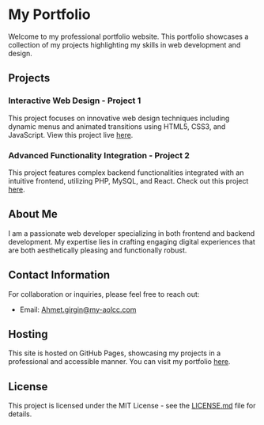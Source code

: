# My Portfolio

Welcome to my professional portfolio website. This portfolio showcases a collection of my projects highlighting my skills in web development and design.

## Projects

### Interactive Web Design - Project 1
This project focuses on innovative web design techniques including dynamic menus and animated transitions using HTML5, CSS3, and JavaScript. View this project live [here](https://github.com/Ahmetgirginn).

### Advanced Functionality Integration - Project 2
This project features complex backend functionalities integrated with an intuitive frontend, utilizing PHP, MySQL, and React. Check out this project [here](https://github.com/Ahmetgirginn).

## About Me

I am a passionate web developer specializing in both frontend and backend development. My expertise lies in crafting engaging digital experiences that are both aesthetically pleasing and functionally robust.

## Contact Information

For collaboration or inquiries, please feel free to reach out:
- Email: [Ahmet.girgin@my-aolcc.com](mailto:Ahmet.girgin@my-aolcc.com)

## Hosting

This site is hosted on GitHub Pages, showcasing my projects in a professional and accessible manner. You can visit my portfolio [here](https://github.com/Ahmetgirginn).

## License

This project is licensed under the MIT License - see the [LICENSE.md](LICENSE.md) file for details.
